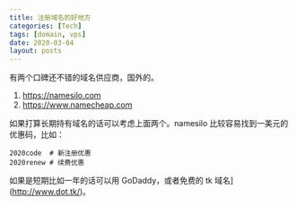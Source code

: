 ```yaml
---
title: 注册域名的好地方
categories: [Tech]
tags: [domain, vps]
date: 2020-03-04
layout: posts
---
```


有两个口碑还不错的域名供应商，国外的。

<!-- more -->

1. https://namesilo.com
2. https://www.namecheap.com

如果打算长期持有域名的话可以考虑上面两个。namesilo 比较容易找到一美元的优惠码，比如：

```
2020code  # 新注册优惠
2020renew # 续费优惠
```

如果是短期比如一年的话可以用 GoDaddy，或者免费的 tk 域名](http://www.dot.tk/)。
